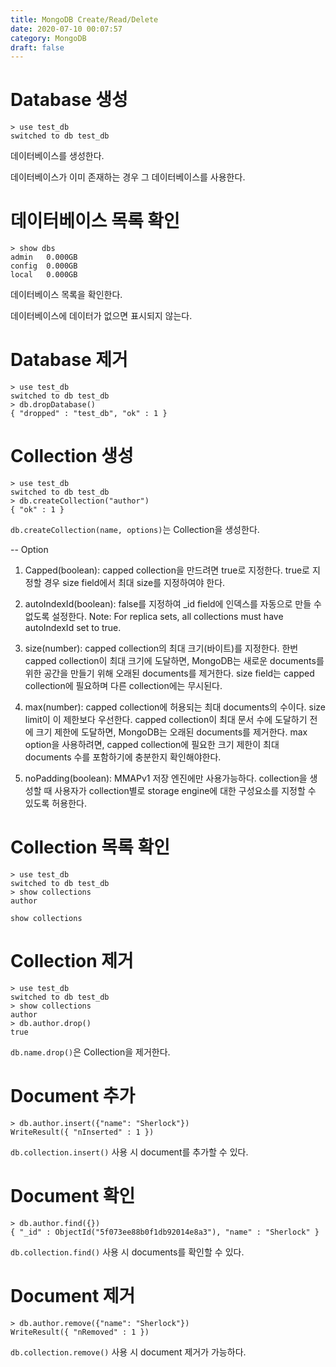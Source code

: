 ```yaml
---
title: MongoDB Create/Read/Delete
date: 2020-07-10 00:07:57
category: MongoDB
draft: false
---
```


# Database 생성

```
> use test_db
switched to db test_db
```

데이터베이스를 생성한다.

데이터베이스가 이미 존재하는 경우 그 데이터베이스를 사용한다.

# 데이터베이스 목록 확인

```
> show dbs
admin   0.000GB
config  0.000GB
local   0.000GB
```

데이터베이스 목록을 확인한다.

데이터베이스에 데이터가 없으면 표시되지 않는다.

# Database 제거

```
> use test_db
switched to db test_db
> db.dropDatabase()
{ "dropped" : "test_db", "ok" : 1 }
```

# Collection 생성

```
> use test_db
switched to db test_db
> db.createCollection("author")
{ "ok" : 1 }
```

`db.createCollection(name, options)`는 Collection을 생성한다.

-- Option

1.  Capped(boolean): capped collection을 만드려면 true로 지정한다. true로 지정할 경우 size field에서 최대 size를 지정하여야 한다.

2.  autoIndexId(boolean): false를 지정하여 \_id field에 인덱스를 자동으로 만들 수 없도록 설정한다.
    Note: For replica sets, all collections must have autoIndexId set to true.

3.  size(number): capped collection의 최대 크기(바이트)를 지정한다. 한번 capped collection이 최대 크기에 도달하면, MongoDB는 새로운 documents를 위한 공간을 만들기 위해 오래된 documents를 제거한다. size field는 capped collection에 필요하며 다른 collection에는 무시된다.

4.  max(number): capped collection에 허용되는 최대 documents의 수이다. size limit이 이 제한보다 우선한다. capped collection이 최대 문서 수에 도달하기 전에 크기 제한에 도달하면, MongoDB는 오래된 documents를 제거한다. max option을 사용하려면, capped collection에 필요한 크기 제한이 최대 documents 수를 포함하기에 충분한지 확인해야한다.

5.  noPadding(boolean): MMAPv1 저장 엔진에만 사용가능하다. collection을 생성할 때 사용자가 collection별로 storage engine에 대한 구성요소를 지정할 수 있도록 허용한다.

# Collection 목록 확인

```
> use test_db
switched to db test_db
> show collections
author
```

`show collections`

# Collection 제거

```
> use test_db
switched to db test_db
> show collections
author
> db.author.drop()
true
```

`db.name.drop()`은 Collection을 제거한다.

# Document 추가

```
> db.author.insert({"name": "Sherlock"})
WriteResult({ "nInserted" : 1 })
```

`db.collection.insert()` 사용 시 document를 추가할 수 있다.

# Document 확인

```
> db.author.find({})
{ "_id" : ObjectId("5f073ee88b0f1db92014e8a3"), "name" : "Sherlock" }
```

`db.collection.find()` 사용 시 documents를 확인할 수 있다.

# Document 제거

```
> db.author.remove({"name": "Sherlock"})
WriteResult({ "nRemoved" : 1 })
```

`db.collection.remove()` 사용 시 document 제거가 가능하다.
